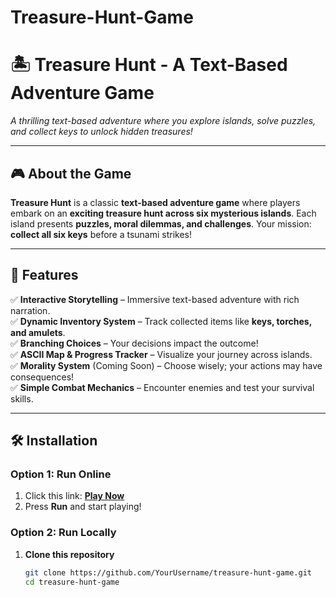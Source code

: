 # Treasure-Hunt-Game
# 🏝️ Treasure Hunt - A Text-Based Adventure Game


*A thrilling text-based adventure where you explore islands, solve puzzles, and collect keys to unlock hidden treasures!*

---

## 🎮 About the Game  
**Treasure Hunt** is a classic **text-based adventure game** where players embark on an **exciting treasure hunt across six mysterious islands**. Each island presents **puzzles, moral dilemmas, and challenges**. Your mission: **collect all six keys** before a tsunami strikes!

---

## 🚀 Features  
✅ **Interactive Storytelling** – Immersive text-based adventure with rich narration.  
✅ **Dynamic Inventory System** – Track collected items like **keys, torches, and amulets**.  
✅ **Branching Choices** – Your decisions impact the outcome!  
✅ **ASCII Map & Progress Tracker** – Visualize your journey across islands.  
✅ **Morality System** (Coming Soon) – Choose wisely; your actions may have consequences!  
✅ **Simple Combat Mechanics** – Encounter enemies and test your survival skills.  

---

## 🛠️ Installation  
### **Option 1: Run Online**
1. Click this link: **[Play Now](https://www.pythonanywhere.com/shared_console/0e64fdce-33fc-4189-b0da-abbf9dd14f19)**
2. Press **Run** and start playing!

### **Option 2: Run Locally**
1. **Clone this repository**  
   ```sh
   git clone https://github.com/YourUsername/treasure-hunt-game.git
   cd treasure-hunt-game

